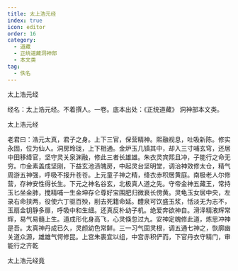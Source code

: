 ```yaml
---
title: 太上浩元经
index: true
icon: editor
order: 16
category:
  - 道藏
  - 正统道藏洞神部
  - 本文类
tag:
  - 佚名
---
```


太上浩元经  

经名：太上浩元经。不着撰人。一卷。底本出处：《正统道藏》 洞神部本文类。  

太上浩元经  

老君曰：浩元太真，君子之身。上下三官，保营精神。熙融视息，吐吸新陈。修实永固，位为仙人。洞房玲珑，上下相通。金炉玉几镇其中，却入三寸哺玄穹，还居中田移绛官，坚守灵关泉渊融，修此三者长雄雄。朱衣灵宾熙且冲，子能行之命无穷。巾金素盖成坚刚，下益玄池渍魄房，中起灵台坚明堂，调治神效修太仓，精气周游五神强，呼吸不报升苍苍。上元童子神之精，绛衣赤积居黄庭。南极老人尔修营，存神安性得长生。下元之神名谷玄，北极真人道之先。守帝金神五藏王，常持玉匕坐金肺，搅精哺一生金坤存仑尊好宝围肥归微衰长傍黄。灵龟玉女居中央，左录右命挟两，役使六丁驱百殃，削去死籍命延。醴泉可饮盛玉浆，恬淡无为志不，玉扇金钥静多扉，呼吸中和生细。还真反朴幼子机。绝爱奔欲神自。滑泽精液辉常辉，易气易髓上生。道成形化身高飞，心灵倏忽过九。安神定魄修此道，炼思冲神是吾。太真神丹成已久，灵颜幼色常鲜。三一习气固灵根，调五通七神之，恢廓幽关道众源，雄雄气愕修昆。上宫朱裹宜以组，中宫赤积俨而，下官丹衣守精门，审能行之齐乾  

太上浩元经竟  
